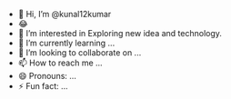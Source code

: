 - 👋 Hi, I’m @kunal12kumar
- :joy:
- 👀 I’m interested in Exploring new idea and technology.
- 🌱 I’m currently learning ...
- 💞️ I’m looking to collaborate on ...
- 📫 How to reach me ...
- 😄 Pronouns: ...
- ⚡ Fun fact: ...

<!---
kunal12kumar/kunal12kumar is a ✨ special ✨ repository because its `README.md` (this file) appears on your GitHub profile.
You can click the Preview link to take a look at your changes.
--->

